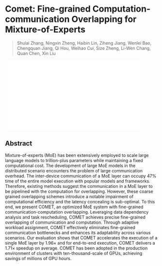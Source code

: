 # Comet: Fine-grained Computation-communication Overlapping for Mixture-of-Experts

> Shulai Zhang, Ningxin Zheng, Haibin Lin, Ziheng Jiang, Wenlei Bao, Chengquan Jiang, Qi Hou, Weihao Cui, Size Zheng, Li-Wen Chang, Quan Chen, Xin Liu

![](../../blank.jpg)

## Abstract

Mixture-of-experts (MoE) has been extensively employed to scale large
language models to trillion-plus parameters while maintaining a fixed
computational cost. The development of large MoE models in the distributed
scenario encounters the problem of large communication overhead. The
inter-device communication of a MoE layer can occupy 47% time of the entire
model execution with popular models and frameworks. Therefore, existing methods
suggest the communication in a MoE layer to be pipelined with the computation
for overlapping. However, these coarse grained overlapping schemes introduce a
notable impairment of computational efficiency and the latency concealing is
sub-optimal.
  To this end, we present COMET, an optimized MoE system with fine-grained
communication-computation overlapping. Leveraging data dependency analysis and
task rescheduling, COMET achieves precise fine-grained overlapping of
communication and computation. Through adaptive workload assignment, COMET
effectively eliminates fine-grained communication bottlenecks and enhances its
adaptability across various scenarios. Our evaluation shows that COMET
accelerates the execution of a single MoE layer by $1.96\times$ and for
end-to-end execution, COMET delivers a $1.71\times$ speedup on average. COMET
has been adopted in the production environment of clusters with
ten-thousand-scale of GPUs, achieving savings of millions of GPU hours.
